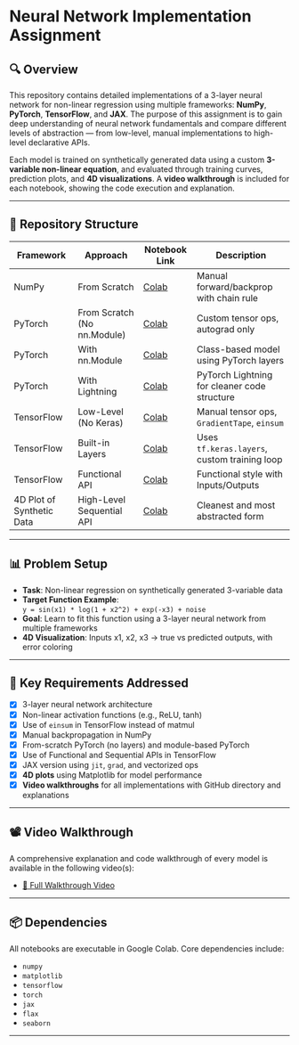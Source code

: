 # Neural Network Implementation Assignment


## 🔍 Overview

This repository contains detailed implementations of a 3-layer neural network for non-linear regression using multiple frameworks: **NumPy**, **PyTorch**, **TensorFlow**, and **JAX**. The purpose of this assignment is to gain deep understanding of neural network fundamentals and compare different levels of abstraction — from low-level, manual implementations to high-level declarative APIs.

Each model is trained on synthetically generated data using a custom **3-variable non-linear equation**, and evaluated through training curves, prediction plots, and **4D visualizations**. A **video walkthrough** is included for each notebook, showing the code execution and explanation.

---

## 📂 Repository Structure

| Framework   | Approach                      | Notebook Link | Description |
|-------------|-------------------------------|----------------|-------------|
| NumPy       | From Scratch                  | [Colab](https://colab.research.google.com/drive/1aI9k-Bsri5PP1c5QeDSEWicX0Bhb39HP?usp=sharing)     | Manual forward/backprop with chain rule |
| PyTorch     | From Scratch (No nn.Module)   | [Colab](https://colab.research.google.com/drive/1DnP0aoITT7LV4FJydUIt_6JmNNS7kK5x?usp=sharing)     | Custom tensor ops, autograd only |
| PyTorch     | With nn.Module                | [Colab](https://colab.research.google.com/drive/1RILlhezHF7-Xe3DizJ4kbOUeSmig4F6F?usp=sharing)     | Class-based model using PyTorch layers |
| PyTorch     | With Lightning                | [Colab](https://colab.research.google.com/drive/1LzZqP6L0MsXBrW39tKTtECkgspVr624A?usp=sharing)     | PyTorch Lightning for cleaner code structure |
| TensorFlow  | Low-Level (No Keras)          | [Colab](https://colab.research.google.com/drive/1EGIwvRmELeMmKhsXIkm2V7kHtrUa1KLI?usp=sharing)     | Manual tensor ops, `GradientTape`, `einsum` |
| TensorFlow  | Built-in Layers               | [Colab](https://colab.research.google.com/drive/1bXE3XOtPcXDsvENTcg2g2WsS8EypDRJv?usp=sharing)     | Uses `tf.keras.layers`, custom training loop |
| TensorFlow  | Functional API                | [Colab](https://colab.research.google.com/drive/1--9JJktC1pJvirrKnnZBvqKwfNNziLFR?usp=sharing)     | Functional style with Inputs/Outputs |
| 4D Plot of Synthetic Data | High-Level Sequential API     | [Colab](https://colab.research.google.com/drive/1-17qdnhj5iisxePUJ2qrU7C5nf14ZsMt?usp=sharing)     | Cleanest and most abstracted form |


---

## 📊 Problem Setup

- **Task**: Non-linear regression on synthetically generated 3-variable data
- **Target Function Example**:  
  `y = sin(x1) * log(1 + x2^2) + exp(-x3) + noise`
- **Goal**: Learn to fit this function using a 3-layer neural network from multiple frameworks
- **4D Visualization**: Inputs x1, x2, x3 → true vs predicted outputs, with error coloring

---

## 📌 Key Requirements Addressed

- [x] 3-layer neural network architecture
- [x] Non-linear activation functions (e.g., ReLU, tanh)
- [x] Use of `einsum` in TensorFlow instead of matmul
- [x] Manual backpropagation in NumPy
- [x] From-scratch PyTorch (no layers) and module-based PyTorch
- [x] Use of Functional and Sequential APIs in TensorFlow
- [x] JAX version using `jit`, `grad`, and vectorized ops
- [x] **4D plots** using Matplotlib for model performance
- [x] **Video walkthroughs** for all implementations with GitHub directory and explanations

---

## 📽️ Video Walkthrough

A comprehensive explanation and code walkthrough of every model is available in the following video(s):

- [🎥 Full Walkthrough Video](#)


---


## 📦 Dependencies

All notebooks are executable in Google Colab. Core dependencies include:
- `numpy`
- `matplotlib`
- `tensorflow`
- `torch`
- `jax`
- `flax`
- `seaborn`

---

